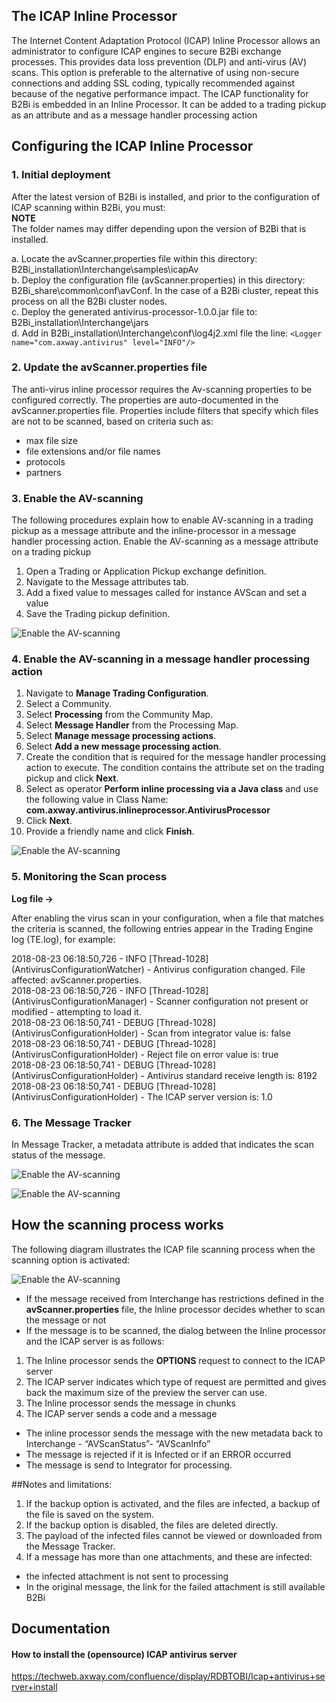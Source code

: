 ## The ICAP Inline Processor
The Internet Content Adaptation Protocol (ICAP) Inline Processor allows an administrator to configure ICAP engines to secure B2Bi exchange processes. This provides data loss prevention (DLP) and anti-virus (AV) scans. This option is preferable to the alternative of using non-secure connections and adding SSL coding, typically recommended against because of the negative performance impact.
The ICAP functionality for B2Bi is embedded in an Inline Processor. It can be added to a trading pickup as an attribute and as a message handler processing action

## Configuring the ICAP Inline Processor
### 1. Initial deployment
After the latest version of B2Bi is installed, and prior to the configuration of ICAP scanning within B2Bi, you must:\
**NOTE**\
The folder names may differ depending upon the version of B2Bi that is installed.

a. Locate the avScanner.properties file within this directory: B2Bi_installation\Interchange\samples\icapAv\
b. Deploy the configuration file (avScanner.properties) in this directory: B2Bi_share\common\conf\avConf. In the case of a B2Bi cluster, repeat this process on all the B2Bi cluster nodes.\
c. Deploy the generated antivirus-processor-1.0.0.jar file to: B2Bi_installation\Interchange\jars\
d. Add in B2Bi_installation\Interchange\conf\log4j2.xml file the line: 
`<Logger name="com.axway.antivirus" level="INFO"/>`



### 2. Update the avScanner.properties file
The anti-virus inline processor requires the Av-scanning properties to be configured correctly. The properties are auto-documented in the avScanner.properties file.
Properties include filters that specify which files are not to be scanned, based on criteria such as:

* max file size
* file extensions and/or file names
* protocols
* partners

### 3. Enable the AV-scanning
The following procedures explain how to enable AV-scanning in a trading pickup as a message attribute and the inline-processor in a message handler processing action.
Enable the AV-scanning as a message attribute on a trading pickup

1. Open a Trading or Application Pickup exchange definition.
2. Navigate to the Message attributes tab.
3. Add a fixed value to messages called for instance AVScan and set a value
4. Save the Trading pickup definition.

![Enable the AV-scanning](distributions/screenshots/Enable_the_AV_scanning.jpg)

### 4. Enable the AV-scanning in a message handler processing action
1. Navigate to **Manage Trading Configuration**.
2. Select a Community.
3. Select **Processing** from the Community Map.
4. Select **Message Handler** from the Processing Map.
5. Select **Manage message processing actions**.
6. Select **Add a new message processing action**.
7. Create the condition that is required for the message handler processing action to execute. 
The condition contains the attribute set on the trading pickup and click **Next**.
8. Select as operator **Perform inline processing via a Java class** and use the following value in Class Name: **com.axway.antivirus.inlineprocessor.AntivirusProcessor**
9. Click **Next**.
10. Provide a friendly name and click **Finish**.

![Enable the AV-scanning](distributions/screenshots/Enable_the_AV-scanning_in_a_message_handler.jpg)

### 5. Monitoring the Scan process
**Log file ->**

After enabling the virus scan in your configuration, when a file that matches the criteria is scanned, the following entries appear in the Trading Engine log (TE.log), for example:

2018-08-23 06:18:50,726 - INFO [Thread-1028] (AntivirusConfigurationWatcher) - Antivirus configuration changed. File affected: avScanner.properties.\
2018-08-23 06:18:50,726 - INFO [Thread-1028] (AntivirusConfigurationManager) - Scanner configuration not present or modified - attempting to load it.\
2018-08-23 06:18:50,741 - DEBUG [Thread-1028] (AntivirusConfigurationHolder) - Scan from integrator value is: false\
2018-08-23 06:18:50,741 - DEBUG [Thread-1028] (AntivirusConfigurationHolder) - Reject file on error value is: true\
2018-08-23 06:18:50,741 - DEBUG [Thread-1028] (AntivirusConfigurationHolder) - Antivirus standard receive length is: 8192\
2018-08-23 06:18:50,741 - DEBUG [Thread-1028] (AntivirusConfigurationHolder) - The ICAP server version is: 1.0

### 6. The Message Tracker
In Message Tracker, a metadata attribute is added that indicates the scan status of the message.

![Enable the AV-scanning](distributions/screenshots/The_Message_Tracker.jpg)

![Enable the AV-scanning](distributions/screenshots/The_Message_Details.jpg)

## How the scanning process works
The following diagram illustrates the ICAP file scanning process when the scanning option is activated:

![Enable the AV-scanning](distributions/screenshots/The_Scanning_Process.jpg)

* If the message received from Interchange has restrictions defined in the **avScanner.properties** file, the Inline processor decides whether to scan the message or not
* If the message is to be scanned, the dialog between the Inline processor and the ICAP server is as follows:
1. The Inline processor sends the **OPTIONS** request to connect to the ICAP server
2. The ICAP server indicates which type of request are permitted and gives back the maximum size of the preview the server can use.
3. The Inline processor sends the message in chunks
4. The ICAP server sends a code and a message

* The inline processor sends the message with the new metadata back to Interchange - “AVScanStatus”- “AVScanInfo”
* The message is rejected if it is Infected or if an ERROR occurred
* The message is send to Integrator for processing.

##Notes and limitations:
1. If the backup option is activated, and the files are infected, a backup of the file is saved on the system.
2. If the backup option is disabled, the files are deleted directly.
3. The payload of the infected files cannot be viewed or downloaded from the Message Tracker.
4. If a message has more than one attachments, and these are infected: 
* the infected attachment is not sent to processing
* In the original message, the link for the failed attachment is still available
B2Bi

## Documentation
#### How to install the (opensource) ICAP antivirus server 
https://techweb.axway.com/confluence/display/RDBTOBI/Icap+antivirus+server+install
